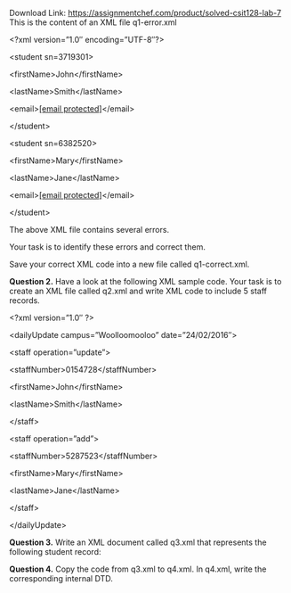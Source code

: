 Download Link: https://assignmentchef.com/product/solved-csit128-lab-7
<br>
This is the content of an XML file q1-error.xml​

&lt;?xml version=”1.0″ encoding=”UTF-8″?&gt;

&lt;student sn=3719301&gt;

&lt;firstName&gt;John&lt;/firstName&gt;

&lt;lastName&gt;Smith&lt;/lastName&gt;

&lt;email&gt;<a href="/cdn-cgi/l/email-protection" class="__cf_email__" data-cfemail="5238213f3b263a12353f333b3e7c313d3f">[email protected]</a>&lt;/email&gt;

&lt;/student&gt;




&lt;student sn=6382520&gt;

&lt;firstName&gt;Mary&lt;/firstName&gt;

&lt;lastName&gt;Jane&lt;/lastName&gt;

&lt;email&gt;<a href="/cdn-cgi/l/email-protection" class="__cf_email__" data-cfemail="cfa2a5aea1aa8fa8a2aea6a3e1aca0a2">[email protected]</a>&lt;/email&gt;

&lt;/student&gt;




The above XML file contains several errors.

Your task is to identify these errors and correct them.

Save your correct XML code into a new file called q1-correct.xml.




<strong>Question 2.</strong> Have a look at the following XML sample code. Your task is to create an XML file called q2.xml and write XML code to include 5 staff records.

&lt;?xml version=”1.0″ ?&gt;

&lt;dailyUpdate campus=”Woolloomooloo” date=”24/02/2016″&gt;

&lt;staff operation=”update”&gt;

&lt;staffNumber&gt;0154728&lt;/staffNumber&gt;

&lt;firstName&gt;John&lt;/firstName&gt;

&lt;lastName&gt;Smith&lt;/lastName&gt;

&lt;/staff&gt;




&lt;staff operation=”add”&gt;

&lt;staffNumber&gt;5287523&lt;/staffNumber&gt;

&lt;firstName&gt;Mary&lt;/firstName&gt;

&lt;lastName&gt;Jane&lt;/lastName&gt;

&lt;/staff&gt;

&lt;/dailyUpdate&gt;

<strong>Question 3.</strong> Write an XML document called q3.xml that represents the following student record:​

<strong>Question 4.</strong> Copy the code from q3.xml to q4.xml.​   In q4.xml, write the corresponding internal DTD.





